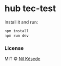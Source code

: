 # hub tec-test

Install it and run:

```bash
npm install
npm run dev
```

### License
MIT © [Nil Késede](https://nilkesede.mit-license.org/)
